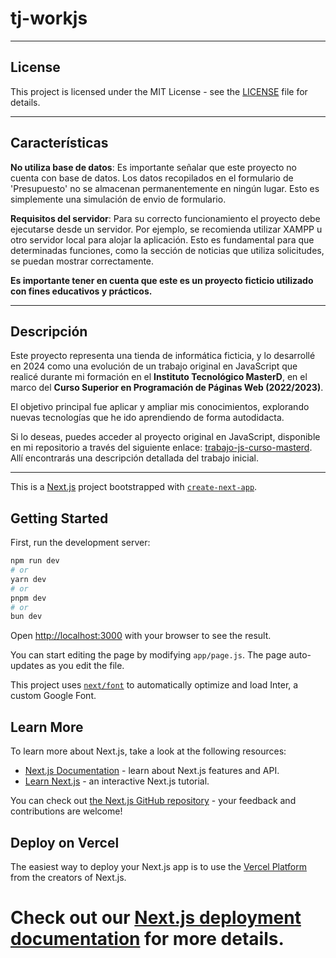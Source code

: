 # tj-workjs

---

## License

This project is licensed under the MIT License - see the [LICENSE](LICENSE) file for details.

---

## Características

**No utiliza base de datos**: Es importante señalar que este proyecto no cuenta con base de datos. Los datos recopilados en el formulario de 'Presupuesto' no se almacenan permanentemente en ningún lugar. Esto es simplemente una simulación de envio de formulario.

**Requisitos del servidor**: Para su correcto funcionamiento el proyecto debe ejecutarse desde un servidor. Por ejemplo, se recomienda utilizar XAMPP u otro servidor local para alojar la aplicación. Esto es fundamental para que determinadas funciones, como la sección de noticias que utiliza solicitudes, se puedan mostrar correctamente.

**Es importante tener en cuenta que este es un proyecto ficticio utilizado con fines educativos y prácticos.**

---

## Descripción

Este proyecto representa una tienda de informática ficticia, y lo desarrollé en 2024 como una evolución de un trabajo original en JavaScript que realicé durante mi formación en el **Instituto Tecnológico MasterD**, en el marco del **Curso Superior en Programación de Páginas Web (2022/2023)**.

El objetivo principal fue aplicar y ampliar mis conocimientos, explorando nuevas tecnologías que he ido aprendiendo de forma autodidacta.

Si lo deseas, puedes acceder al proyecto original en JavaScript, disponible en mi repositorio a través del siguiente enlace: [trabajo-js-curso-masterd](https://github.com/tejada1970/trabajo-js-curso-masterd). Allí encontrarás una descripción detallada del trabajo inicial.

---

This is a [Next.js](https://nextjs.org/) project bootstrapped with [`create-next-app`](https://github.com/vercel/next.js/tree/canary/packages/create-next-app).

## Getting Started

First, run the development server:

```bash
npm run dev
# or
yarn dev
# or
pnpm dev
# or
bun dev
```

Open [http://localhost:3000](http://localhost:3000) with your browser to see the result.

You can start editing the page by modifying `app/page.js`. The page auto-updates as you edit the file.

This project uses [`next/font`](https://nextjs.org/docs/basic-features/font-optimization) to automatically optimize and load Inter, a custom Google Font.

## Learn More

To learn more about Next.js, take a look at the following resources:

- [Next.js Documentation](https://nextjs.org/docs) - learn about Next.js features and API.
- [Learn Next.js](https://nextjs.org/learn) - an interactive Next.js tutorial.

You can check out [the Next.js GitHub repository](https://github.com/vercel/next.js/) - your feedback and contributions are welcome!

## Deploy on Vercel

The easiest way to deploy your Next.js app is to use the [Vercel Platform](https://vercel.com/new?utm_medium=default-template&filter=next.js&utm_source=create-next-app&utm_campaign=create-next-app-readme) from the creators of Next.js.

Check out our [Next.js deployment documentation](https://nextjs.org/docs/deployment) for more details.
=======
